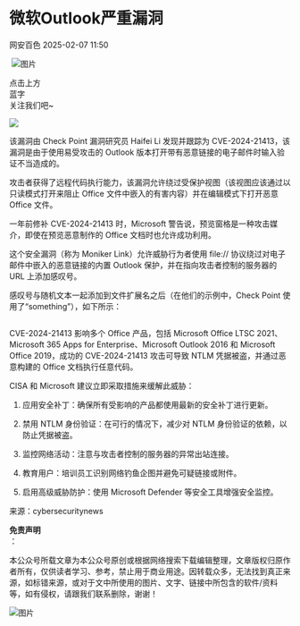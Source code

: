 #  微软Outlook严重漏洞   
 网安百色   2025-02-07 11:50  
  
 ![图片](https://mmbiz.qpic.cn/mmbiz_png/1QIbxKfhZo5lNbibXUkeIxDGJmD2Md5vK9ZGS15PBzhF8gRBMk6V7TXMVsSxyqn3vpLuXTg82nHzLRYicg7QtVJQ/640?wx_fmt=other&from=appmsg&wxfrom=5&wx_lazy=1&wx_co=1&tp=webp "")  
  
点击上方  
蓝字  
关注我们吧~  
  
![](https://mmbiz.qpic.cn/mmbiz_jpg/1QIbxKfhZo7mdYYXYymDib6vAaIrYMibkgAHaJ2dx9Yvm4dz8ahticv6N8r04x3kkibHt4La0NlicxMl9rAlrtMNT3A/640?wx_fmt=jpeg&from=appmsg "")  
  
  
该漏洞由 Check Point 漏洞研究员 Haifei Li 发现并跟踪为 CVE-2024-21413，该漏洞是由于使用易受攻击的 Outlook 版本打开带有恶意链接的电子邮件时输入验证不当造成的。  
  
攻击者获得了远程代码执行能力，该漏洞允许绕过受保护视图（该视图应该通过以只读模式打开来阻止 Office 文件中嵌入的有害内容）并在编辑模式下打开恶意 Office 文件。  
  
一年前修补 CVE-2024-21413 时，Microsoft 警告说，预览窗格是一种攻击媒介，即使在预览恶意制作的 Office 文档时也允许成功利用。  
  
这个安全漏洞（称为 Moniker Link）允许威胁行为者使用 file:// 协议绕过对电子邮件中嵌入的恶意链接的内置 Outlook 保护，并在指向攻击者控制的服务器的 URL 上添加感叹号。  
  
感叹号与随机文本一起添加到文件扩展名之后（在他们的示例中，Check Point 使用了“something”），如下所示：  
```
```  
  
  
CVE-2024-21413 影响多个 Office 产品，包括 Microsoft Office LTSC 2021、Microsoft 365 Apps for Enterprise、Microsoft Outlook 2016 和 Microsoft Office 2019，成功的 CVE-2024-21413 攻击可导致 NTLM 凭据被盗，并通过恶意构建的 Office 文档执行任意代码。  
  
  
CISA 和 Microsoft 建议立即采取措施来缓解此威胁：  
1. 应用安全补丁：确保所有受影响的产品都使用最新的安全补丁进行更新。  
  
1. 禁用 NTLM 身份验证：在可行的情况下，减少对 NTLM 身份验证的依赖，以防止凭据被盗。  
  
1. 监控网络活动：注意与攻击者控制的服务器的异常出站连接。  
  
1. 教育用户：培训员工识别网络钓鱼企图并避免可疑链接或附件。  
  
1. 启用高级威胁防护：使用 Microsoft Defender 等安全工具增强安全监控。  
  
来源：cybersecuritynews  
  
**免责声明**  
：  
  
本公众号所载文章为本公众号原创或根据网络搜索下载编辑整理，文章版权归原作者所有，仅供读者学习、参考，禁止用于商业用途。因转载众多，无法找到真正来源，如标错来源，或对于文中所使用的图片、文字、链接中所包含的软件/资料等，如有侵权，请跟我们联系删除，谢谢！  
  
![图片](https://mmbiz.qpic.cn/mmbiz_jpg/1QIbxKfhZo5lNbibXUkeIxDGJmD2Md5vKicbNtIkdNvibicL87FjAOqGicuxcgBuRjjolLcGDOnfhMdykXibWuH6DV1g/640?wx_fmt=other&from=appmsg&wxfrom=5&wx_lazy=1&wx_co=1&tp=webp "")  
  
